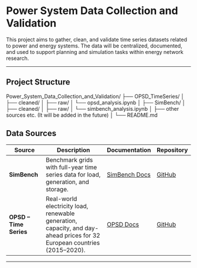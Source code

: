 # Power System Data Collection and Validation
This project aims to gather, clean, and validate time series datasets related to power and energy systems. The data will be centralized, documented, and used to support planning and simulation tasks within energy network research.

---

## Project Structure
Power_System_Data_Collection_and_Validation/
├── OPSD_TimeSeries/
│   ├── cleaned/
│   ├── raw/
│   └── opsd_analysis.ipynb
│
├── SimBench/
│   ├── cleaned/
│   ├── raw/
│   └── simbench_analysis.ipynb
│
├── other sources etc. (It will be added in the future)
│
└── README.md

## Data Sources
| Source     | Description                                                                                         | Documentation                                                  | Repository                                      |
|------------|-----------------------------------------------------------------------------------------------------|----------------------------------------------------------------|--------------------------------------------------|
| **SimBench** | Benchmark grids with full-year time series data for load, generation, and storage. | [SimBench Docs](https://simbench.readthedocs.io/en/stable/) | [GitHub](https://github.com/e2nIEE/simbench) |
| **OPSD – Time Series** | Real-world electricity load, renewable generation, capacity, and day-ahead prices for 32 European countries (2015–2020). | [OPSD Docs](https://data.open-power-system-data.org/time_series/2020-10-06/) | [GitHub](https://github.com/Open-Power-System-Data/datapackage_timeseries) |

---



